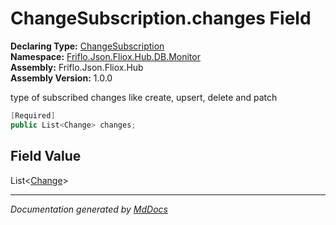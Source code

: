 ﻿<!--  
  <auto-generated>   
    The contents of this file were generated by a tool.  
    Changes to this file may be list if the file is regenerated  
  </auto-generated>   
-->

# ChangeSubscription.changes Field

**Declaring Type:** [ChangeSubscription](../index.md)  
**Namespace:** [Friflo.Json.Fliox.Hub.DB.Monitor](../../index.md)  
**Assembly:** Friflo.Json.Fliox.Hub  
**Assembly Version:** 1.0.0

type of subscribed changes like create, upsert, delete and patch

```csharp
[Required]
public List<Change> changes;
```

## Field Value

List\<[Change](../../../../Protocol/Tasks/Change/index.md)\>

___

*Documentation generated by [MdDocs](https://github.com/ap0llo/mddocs)*
